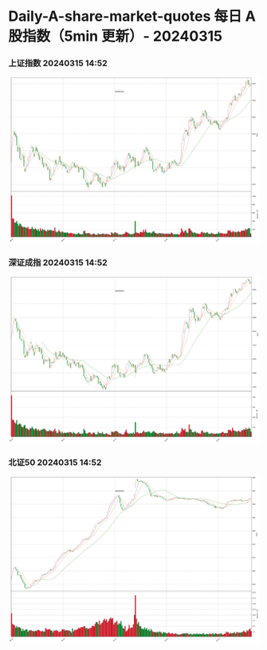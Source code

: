 
# Daily-A-share-market-quotes 每日 A 股指数（5min 更新）- 20240315

### 上证指数 20240315 14:52
![](./fig/2024/3/20240315-sh000001.png)

### 深证成指 20240315 14:52
![](./fig/2024/3/20240315-sz399001.png)

### 北证50 20240315 14:52
![](./fig/2024/3/20240315-bj899050.png)
